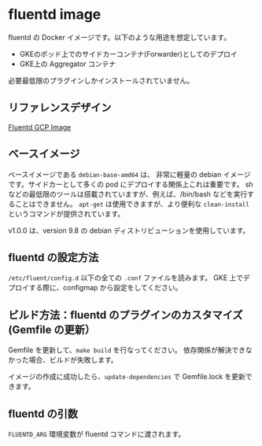 # fluentd image
fluentd の Docker イメージです。以下のような用途を想定しています。

* GKEのポッド上でのサイドカーコンテナ(Forwarder)としてのデプロイ
* GKE上の Aggregator コンテナ

必要最低限のプラグインしかインストールされていません。

## リファレンスデザイン
[Fluentd GCP Image](https://github.com/GoogleCloudPlatform/k8s-stackdriver/tree/master/fluentd-gcp-image)

## ベースイメージ
ベースイメージである `debian-base-amd64` は、
非常に軽量の debian イメージです。サイドカーとして多くの pod にデプロイする関係上これは重要です。
sh などの最低限のツールは搭載されていますが、例えば、/bin/bash などを実行することはできません。
`apt-get` は使用できますが、より便利な `clean-install` というコマンドが提供されています。

v1.0.0 は、version 9.8 の debian ディストリビューションを使用しています。

## fluentd の設定方法
`/etc/fluent/config.d` 以下の全ての `.conf` ファイルを読みます。
GKE 上でデプロイする際に、configmap から設定をしてください。

## ビルド方法：fluentd のプラグインのカスタマイズ (Gemfile の更新）
Gemfile を更新して、`make build` を行なってください。
依存関係が解決できなかった場合、ビルドが失敗します。

イメージの作成に成功したら、`update-dependencies` で Gemfile.lock を更新できます。

## fluentd の引数
`FLUENTD_ARG` 環境変数が fluentd コマンドに渡されます。

